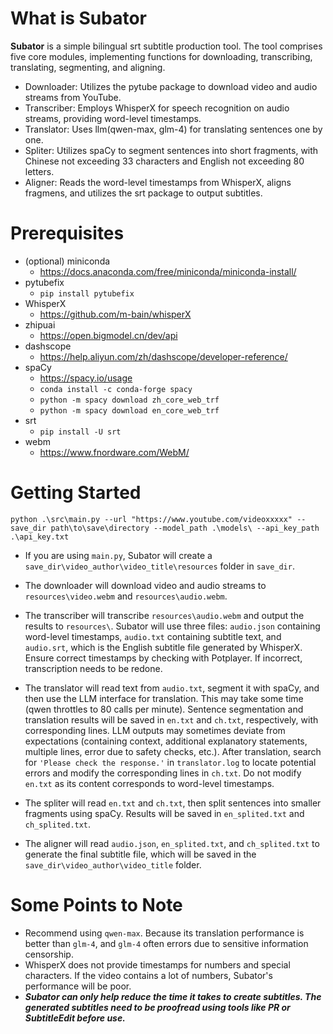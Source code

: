 # What is Subator
**Subator** is a simple bilingual srt subtitle production tool. The tool comprises five core modules, implementing functions for downloading, transcribing, translating, segmenting, and aligning.

- Downloader: Utilizes the pytube package to download video and audio streams from YouTube.
- Transcriber: Employs WhisperX for speech recognition on audio streams, providing word-level timestamps.
- Translator: Uses llm(qwen-max, glm-4) for translating sentences one by one.
- Spliter: Utilizes spaCy to segment sentences into short fragments, with Chinese not exceeding 33 characters and English not exceeding 80 letters.
- Aligner: Reads the word-level timestamps from WhisperX, aligns fragmens, and utilizes the srt package to output subtitles.
# Prerequisites
- (optional) miniconda
    - https://docs.anaconda.com/free/miniconda/miniconda-install/
- pytubefix
    - `pip install pytubefix`
-  WhisperX
    - https://github.com/m-bain/whisperX
- zhipuai
    - https://open.bigmodel.cn/dev/api
- dashscope
    - https://help.aliyun.com/zh/dashscope/developer-reference/
- spaCy
    - https://spacy.io/usage
    - `conda install -c conda-forge spacy`
    - `python -m spacy download zh_core_web_trf`
    - `python -m spacy download en_core_web_trf`
- srt
    - `pip install -U srt`
- webm
    - https://www.fnordware.com/WebM/
# Getting Started
`python .\src\main.py --url "https://www.youtube.com/videoxxxxx" --save_dir path\to\save\directory --model_path .\models\ --api_key_path .\api_key.txt`

- If you are using `main.py`, Subator will create a `save_dir\video_author\video_title\resources` folder in `save_dir`. 

- The downloader will download video and audio streams to `resources\video.webm` and `resources\audio.webm`. 

- The transcriber will transcribe `resources\audio.webm` and output the results to `resources\`. Subator will use three files: `audio.json` containing word-level timestamps, `audio.txt` containing subtitle text, and `audio.srt`, which is the English subtitle file generated by WhisperX. Ensure correct timestamps by checking with Potplayer. If incorrect, transcription needs to be redone. 

- The translator will read text from `audio.txt`, segment it with spaCy, and then use the LLM interface for translation. This may take some time (qwen throttles to 80 calls per minute). Sentence segmentation and translation results will be saved in `en.txt` and `ch.txt`, respectively, with corresponding lines. LLM outputs may sometimes deviate from expectations (containing context, additional explanatory statements, multiple lines, error due to safety checks, etc.). After translation, search for `'Please check the response.'` in `translator.log` to locate potential errors and modify the corresponding lines in `ch.txt`. Do not modify `en.txt` as its content corresponds to word-level timestamps. 

- The spliter will read `en.txt` and `ch.txt`, then split sentences into smaller fragments using spaCy. Results will be saved in `en_splited.txt` and `ch_splited.txt`. 

- The aligner will read `audio.json`, `en_splited.txt`, and `ch_splited.txt` to generate the final subtitle file, which will be saved in the `save_dir\video_author\video_title` folder.

# Some Points to Note
- Recommend using `qwen-max`. Because its translation performance is better than `glm-4`, and `glm-4` often errors due to sensitive information censorship.
- WhisperX does not provide timestamps for numbers and special characters. If the video contains a lot of numbers, Subator's performance will be poor.
- ***Subator can only help reduce the time it takes to create subtitles. The generated subtitles need to be proofread using tools like PR or SubtitleEdit before use.***